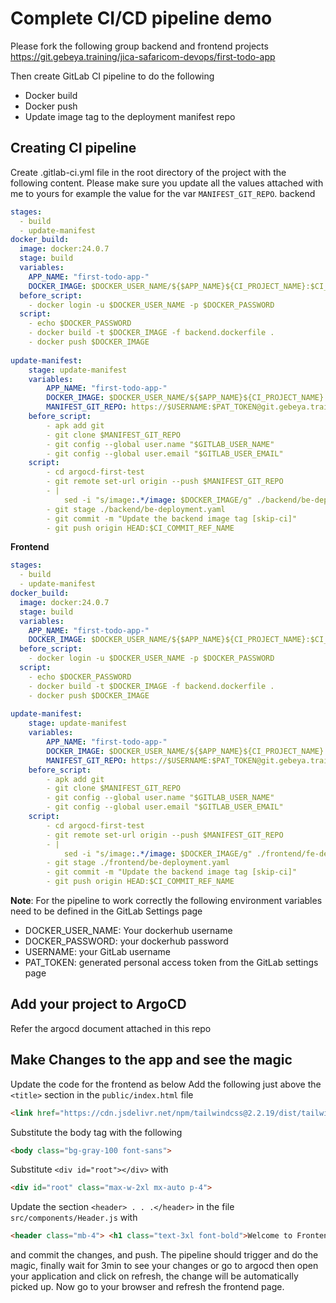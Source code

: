 # Complete CI/CD pipeline demo
Please fork the following group backend and frontend projects
https://git.gebeya.training/jica-safaricom-devops/first-todo-app

Then create GitLab CI pipeline to do the following
- Docker build
- Docker push
- Update image tag to the deployment manifest repo
## Creating CI pipeline
Create .gitlab-ci.yml file in the root directory of the project with the following content. Please make sure you update all the values attached with me to yours for example the value for the var `MANIFEST_GIT_REPO`.
backend
```yaml
stages:
  - build
  - update-manifest
docker_build:
  image: docker:24.0.7
  stage: build
  variables:
    APP_NAME: "first-todo-app-"
    DOCKER_IMAGE: $DOCKER_USER_NAME/${$APP_NAME}${CI_PROJECT_NAME}:$CI_COMMIT_SHA
  before_script:
    - docker login -u $DOCKER_USER_NAME -p $DOCKER_PASSWORD
  script:
    - echo $DOCKER_PASSWORD
    - docker build -t $DOCKER_IMAGE -f backend.dockerfile .
    - docker push $DOCKER_IMAGE
  
update-manifest:
    stage: update-manifest
    variables:
        APP_NAME: "first-todo-app-"
        DOCKER_IMAGE: $DOCKER_USER_NAME/${$APP_NAME}${CI_PROJECT_NAME}:$CI_COMMIT_SHA
        MANIFEST_GIT_REPO: https://$USERNAME:$PAT_TOKEN@git.gebeya.training/devops-ci-cd/argocd-first-test.git
    before_script:
        - apk add git
        - git clone $MANIFEST_GIT_REPO
        - git config --global user.name "$GITLAB_USER_NAME"
        - git config --global user.email "$GITLAB_USER_EMAIL"
    script:
        - cd argocd-first-test
        - git remote set-url origin --push $MANIFEST_GIT_REPO
        - |
            sed -i "s/image:.*/image: $DOCKER_IMAGE/g" ./backend/be-deployment.yaml
        - git stage ./backend/be-deployment.yaml
        - git commit -m "Update the backend image tag [skip-ci]"
        - git push origin HEAD:$CI_COMMIT_REF_NAME
```
**Frontend**
```yml
stages:
  - build
  - update-manifest
docker_build:
  image: docker:24.0.7
  stage: build
  variables:
    APP_NAME: "first-todo-app-"
    DOCKER_IMAGE: $DOCKER_USER_NAME/${$APP_NAME}${CI_PROJECT_NAME}:$CI_COMMIT_SHA
  before_script:
    - docker login -u $DOCKER_USER_NAME -p $DOCKER_PASSWORD
  script:
    - echo $DOCKER_PASSWORD
    - docker build -t $DOCKER_IMAGE -f backend.dockerfile .
    - docker push $DOCKER_IMAGE
  
update-manifest:
    stage: update-manifest
    variables:
        APP_NAME: "first-todo-app-"
        DOCKER_IMAGE: $DOCKER_USER_NAME/${$APP_NAME}${CI_PROJECT_NAME}:$CI_COMMIT_SHA
        MANIFEST_GIT_REPO: https://$USERNAME:$PAT_TOKEN@git.gebeya.training/devops-ci-cd/argocd-first-test.git
    before_script:
        - apk add git
        - git clone $MANIFEST_GIT_REPO
        - git config --global user.name "$GITLAB_USER_NAME"
        - git config --global user.email "$GITLAB_USER_EMAIL"
    script:
        - cd argocd-first-test
        - git remote set-url origin --push $MANIFEST_GIT_REPO
        - |
            sed -i "s/image:.*/image: $DOCKER_IMAGE/g" ./frontend/fe-deployment.yaml
        - git stage ./frontend/be-deployment.yaml
        - git commit -m "Update the backend image tag [skip-ci]"
        - git push origin HEAD:$CI_COMMIT_REF_NAME
```
**Note**: For the pipeline to work correctly the following environment variables need to be defined in the GitLab Settings page
- DOCKER_USER_NAME: Your dockerhub username
- DOCKER_PASSWORD: your dockerhub password
- USERNAME: your GitLab username
- PAT_TOKEN: generated personal access token from the GitLab settings page
## Add your project to ArgoCD
Refer the argocd document attached in this repo
## Make Changes to the app and see the magic
Update the code for the frontend as below
Add the following just above the `<title>` section in the `public/index.html` file
```html
<link href="https://cdn.jsdelivr.net/npm/tailwindcss@2.2.19/dist/tailwind.min.css" rel="stylesheet">
```
Substitute the body tag with the following
```html
<body class="bg-gray-100 font-sans">
```
Substitute `<div id="root"></div>` with
```html
<div id="root" class="max-w-2xl mx-auto p-4">
```
Update the section `<header> . . .</header>` in the file `src/components/Header.js` with 
```html
<header class="mb-4"> <h1 class="text-3xl font-bold">Welcome to Frontend of the TodoList application!</h1> <p>Source code can be found at the <a href="https://github.com/fif911/k8app" class="text-blue-500">GitHub repo</a></p> <p class="text-green-600">Version 1.4 🥳🥳🥳🥳🥳</p> <p class="text-indigo-600">This one cooler 😎😎😎😎😎😎</p> </header>
```
and commit the changes, and push. The pipeline should trigger and do the magic, finally wait for 3min to see your changes or go to argocd then open your application and click on refresh, the change will be automatically picked up.
Now go to your browser and refresh the frontend page.

